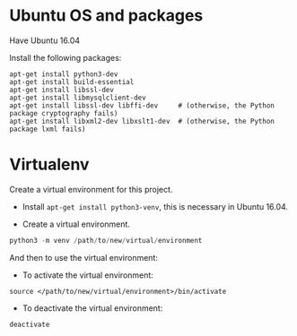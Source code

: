 # Ubuntu OS and packages

Have Ubuntu 16.04

Install the following packages:
```
apt-get install python3-dev
apt-get install build-essential
apt-get install libssl-dev
apt-get install libmysqlclient-dev
apt-get install libssl-dev libffi-dev     # (otherwise, the Python package cryptography fails)
apt-get install libxml2-dev libxslt1-dev  # (otherwise, the Python package lxml fails)
```


# Virtualenv

Create a virtual environment for this project.

- Install `apt-get install python3-venv`, this is necessary in Ubuntu 16.04.

- Create a virtual environment.
```python
python3 -m venv /path/to/new/virtual/environment
```

And then to use the virtual environment:
- To activate the virtual environment:
```Shell
source </path/to/new/virtual/environment>/bin/activate
```

- To deactivate the virtual environment:
```Shell
deactivate
```

